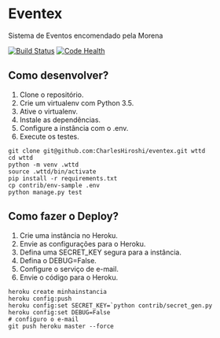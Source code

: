 # Eventex

Sistema de Eventos encomendado pela Morena

[![Build Status](https://travis-ci.org/CharlesHiroshi/eventex.svg?branch=master)](https://travis-ci.org/CharlesHiroshi/eventex)
[![Code Health](https://landscape.io/github/CharlesHiroshi/eventex/master/landscape.svg?style=flat)](https://landscape.io/github/CharlesHiroshi/eventex/master)


## Como desenvolver?

1. Clone o repositório.
2. Crie um virtualenv com Python 3.5.
3. Ative o virtualenv.
4. Instale as dependências.
5. Configure a instância com o .env.
6. Execute os testes.

```console
git clone git@github.com:CharlesHiroshi/eventex.git wttd
cd wttd
python -m venv .wttd
source .wttd/bin/activate
pip install -r requirements.txt
cp contrib/env-sample .env
python manage.py test
```


## Como fazer o Deploy?

1. Crie uma instância no Heroku.
2. Envie as configurações para o Heroku.
3. Defina uma SECRET_KEY segura para a instância.
4. Defina o DEBUG=False.
5. Configure o serviço de e-mail.
6. Envie o código para o Heroku.

```console
heroku create minhainstancia
heroku config:push
heroku config:set SECRET_KEY=`python contrib/secret_gen.py
heroku config:set DEBUG=False
# configuro o e-mail
git push heroku master --force
```
